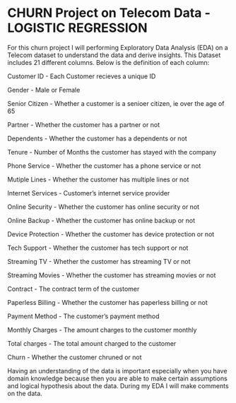 # CHURN Project on Telecom Data - LOGISTIC REGRESSION
For this churn project I will performing Exploratory Data Analysis (EDA) on a Telecom dataset to understand the data and derive insights.
This Dataset includes 21 different columns. Below is the definition of each column:
 
Customer ID  - Each Customer recieves a unique ID

Gender - Male or Female

Senior Citizen - Whether a customer is a senioer citizen, ie over the age of 65

Partner - Whether the customer has a partner or not

Dependents - Whether the customer has a dependents or not

Tenure - Number of Months the customer has stayed with the company

Phone Service - Whether the customer has a phone service or not

Mutiple Lines - Whether the customer has multiple lines or not

Internet Services - Customer’s internet service provider

Online Security - Whether the customer has online security or not

Online Backup - Whether the customer has online backup or not

Device Protection - Whether the customer has device protection or not

Tech Support - Whether the customer has tech support or not

Streaming TV - Whether the customer has streaming TV or not

Streaming Movies - Whether the customer has streaming movies or not 

Contract - The contract term of the customer

Paperless Billing - Whether the customer has paperless billing or not

Payment Method - The customer’s payment method

Monthly Charges - The amount charges to the customer monthly

Total charges - The total amount charged to the customer

Churn - Whether the customer chruned or not

Having an understanding of the data is important especially when you have domain knowledge because then you are able to make certain assumptions and logical hypothesis about the data.
During my EDA I will make comments on the data. 
